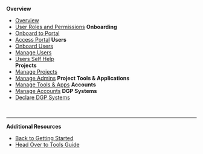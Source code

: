 **Overview**
  - [Overview](ship-hats-portal-overview)
  - [User Roles and Permissions](user-roles-and-permissions)
**Onboarding**  
  - [Onboard to Portal](onboarding-to-portal)
  - [Access Portal](access-ship-hats-portal)
**Users**
  - [Onboard Users](onboarding-users)
  - [Manage Users](manage-users)
  - [Users Self Help](users-self-help)  
**Projects**
  - [Manage Projects](manage-projects)
  - [Manage Admins](manage-admins)
**Project Tools & Applications**
  - [Manage Tools & Apps](manage-tools)
**Accounts**  
  - [Manage Accounts](manage-account)
**DGP Systems**
  - [Declare DGP Systems](declare-dgp-systems)  

&nbsp;

---
**Additional Resources**
  - [Back to Getting Started](https://docs.developer.tech.gov.sg/docs/ship-hats-getting-started-guide/#/) 
  - [Head Over to Tools Guide](https://docs.developer.tech.gov.sg/docs/ship-hats-tools-guide/#/tools-overview) 
<!--
- **Additional Resources**
  - [Back to Getting Started](https://docs.developer.tech.gov.sg/docs/ship-hats-getting-started-guide/#/) 
  - [Head Over to Tools Guide](https://docs.developer.tech.gov.sg/docs/ship-hats-tools-guide/#/tools-overview) 
- **Option 2**
  - [Overview](ship-hats-portal-overview)
  - [User Roles and Permissions](user-roles-and-permissions)
  - [Onboard to Portal](onboarding-to-portal)
  - [Access Portal](access-ship-hats-portal)
  - [Onboard Users](onboarding-users)
  - [Manage Projects](manage-projects)
  - [Manage Admins](manage-admins)
  - [Manage Tools](manage-tools)
  - [Manage Applications](manage-applications)
  - [Declare DGP Systems](declare-dgp-systems) 
  - [Manage Users](manage-users)
  - [Password and Username](password-and-username)      
  - [Manage Accounts](manage-account)
-->